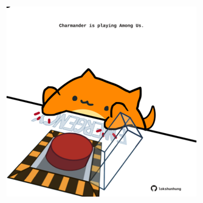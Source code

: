 <!-- built at 11/09/2022, 07:01:45 UTC -->
<p align="center">
  <img width="500" height="500" src="./ReadmeImage.svg">
</p>
